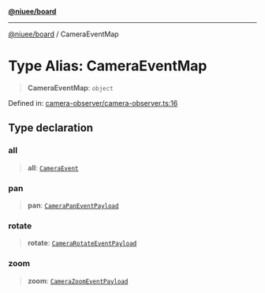 [**@niuee/board**](../README.md)

***

[@niuee/board](../globals.md) / CameraEventMap

# Type Alias: CameraEventMap

> **CameraEventMap**: `object`

Defined in: [camera-observer/camera-observer.ts:16](https://github.com/niuee/board/blob/cc09a87e934160adef876c4e11d51fd97e78653d/src/camera-observer/camera-observer.ts#L16)

## Type declaration

### all

> **all**: [`CameraEvent`](CameraEvent.md)

### pan

> **pan**: [`CameraPanEventPayload`](CameraPanEventPayload.md)

### rotate

> **rotate**: [`CameraRotateEventPayload`](CameraRotateEventPayload.md)

### zoom

> **zoom**: [`CameraZoomEventPayload`](CameraZoomEventPayload.md)
